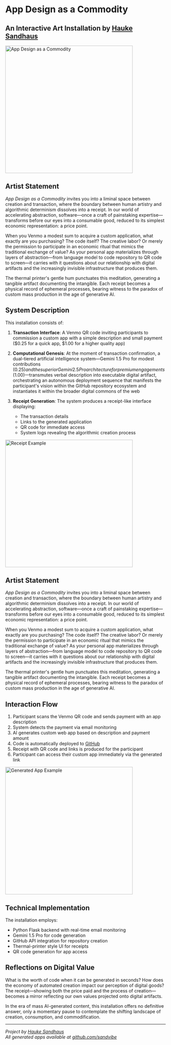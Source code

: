 # App Design as a Commodity

## An Interactive Art Installation by [Hauke Sandhaus](https://haukesand.github.io/)

<img src="src/project_description/venmo-me-generation.png" alt="App Design as a Commodity" width="400">

## Artist Statement

*App Design as a Commodity* invites you into a liminal space between creation and transaction, where the boundary between human artistry and algorithmic determinism dissolves into a receipt. In our world of accelerating abstraction, software—once a craft of painstaking expertise—transforms before our eyes into a consumable good, reduced to its simplest economic representation: a price point.

When you Venmo a modest sum to acquire a custom application, what exactly are you purchasing? The code itself? The creative labor? Or merely the permission to participate in an economic ritual that mimics the traditional exchange of value? As your personal app materializes through layers of abstraction—from language model to code repository to QR code to screen—it carries with it questions about our relationship with digital artifacts and the increasingly invisible infrastructure that produces them.

The thermal printer's gentle hum punctuates this meditation, generating a tangible artifact documenting the intangible. Each receipt becomes a physical record of ephemeral processes, bearing witness to the paradox of custom mass production in the age of generative AI.

## System Description

This installation consists of:

1. **Transaction Interface**: A Venmo QR code inviting participants to commission a custom app with a simple description and small payment ($0.25 for a quick app, $1.00 for a higher quality app)

2. **Computational Genesis**: At the moment of transaction confirmation, a dual-tiered artificial intelligence system—Gemini 1.5 Pro for modest contributions ($0.25) and the superior Gemini 2.5 Pro architecture for premium engagements ($1.00)—transmutes verbal description into executable digital artifact, orchestrating an autonomous deployment sequence that manifests the participant's vision within the GitHub repository ecosystem and instantiates it within the broader digital commons of the web

3. **Receipt Generation**: The system produces a receipt-like interface displaying:
   - The transaction details
   - Links to the generated application
   - QR code for immediate access
   - System logs revealing the algorithmic creation process

<img src="src/project_description/Coffee-counter-generated.png" alt="Receipt Example" width="400">

## Artist Statement

*App Design as a Commodity* invites you into a liminal space between creation and transaction, where the boundary between human artistry and algorithmic determinism dissolves into a receipt. In our world of accelerating abstraction, software—once a craft of painstaking expertise—transforms before our eyes into a consumable good, reduced to its simplest economic representation: a price point.

When you Venmo a modest sum to acquire a custom application, what exactly are you purchasing? The code itself? The creative labor? Or merely the permission to participate in an economic ritual that mimics the traditional exchange of value? As your personal app materializes through layers of abstraction—from language model to code repository to QR code to screen—it carries with it questions about our relationship with digital artifacts and the increasingly invisible infrastructure that produces them.

The thermal printer's gentle hum punctuates this meditation, generating a tangible artifact documenting the intangible. Each receipt becomes a physical record of ephemeral processes, bearing witness to the paradox of custom mass production in the age of generative AI.


## Interaction Flow

1. Participant scans the Venmo QR code and sends payment with an app description
2. System detects the payment via email monitoring
3. AI generates custom web app based on description and payment amount
4. Code is automatically deployed to [GitHub](https://github.com/sandvibe?tab=repositories)
5. Receipt with QR code and links is produced for the participant
6. Participant can access their custom app immediately via the generated link

<img src="src/project_description/Output-Coffee-Counterapp.png" alt="Generated App Example" width="400">

## Technical Implementation

The installation employs:
- Python Flask backend with real-time email monitoring
- Gemini 1.5 Pro for code generation
- GitHub API integration for repository creation
- Thermal-printer style UI for receipts
- QR code generation for app access

## Reflections on Digital Value

What is the worth of code when it can be generated in seconds? How does the economy of automated creation impact our perception of digital goods? The receipt—showing both the price paid and the process of creation—becomes a mirror reflecting our own values projected onto digital artifacts.

In the era of mass AI-generated content, this installation offers no definitive answer, only a momentary pause to contemplate the shifting landscape of creation, consumption, and commodification.

---

*Project by [Hauke Sandhaus](https://haukesand.github.io/)*  
*All generated apps available at [github.com/sandvibe](https://github.com/sandvibe?tab=repositories)*